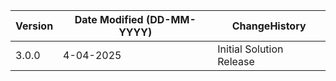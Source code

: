  **Version** | **Date Modified (DD-MM-YYYY)**| **ChangeHistory**                                                                         |
|------------|-------------------------------|-------------------------------------------------------------------------------------------|
| 3.0.0      | 4-04-2025                    | Initial Solution Release                                                                  |